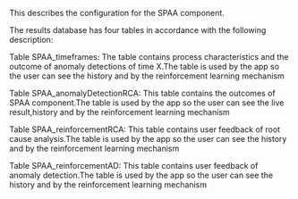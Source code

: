 This describes the configuration for the SPAA component.

The results database has four tables in accordance with the following description:

Table SPAA_timeframes:
The table contains process characteristics and the outcome of anomaly detections of time X.The table is used by the app so the user can see the history and by the reinforcement learning mechanism

Table SPAA_anomalyDetectionRCA:
This table contains the outcomes of SPAA component.The table is used by the app so the user can see the live result,history and by the reinforcement learning mechanism

Table SPAA_reinforcementRCA:
This table contains user feedback of root cause analysis.The table is used by the app so the user can see the history and by the reinforcement learning mechanism

Table SPAA_reinforcementAD:
This table contains user feedback of anomaly detection.The table is used by the app so the user can see the history and by the reinforcement learning mechanism